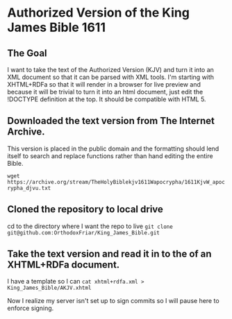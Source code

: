 # Authorized Version of the King James Bible 1611
## The Goal
I want to take the text of the Authorized Version (KJV) and turn it into an XML document so that it can be parsed with XML tools. I'm starting with XHTML+RDFa so that it will render in a browser for live preview and because it will be trivial to turn it into an html document, just edit the !DOCTYPE definition at the top. It should be compatible with HTML 5.

## Downloaded the text version from **The Internet Archive**. 
This version is placed in the public domain and the formatting should lend itself to search and replace functions rather than hand editing the entire Bible.

`wget https://archive.org/stream/TheHolyBiblekjv1611Wapocrypha/1611KjvW_apocrypha_djvu.txt`

## Cloned the repository to local drive
cd to the directory where I want the repo to live
`git clone git@github.com:OrthodoxFriar/King_James_Bible.git`

## Take the text version and read it in to the <body> of an XHTML+RDFa document.
I have a template so I can `cat xhtml+rdfa.xml > King_James_Bible/AKJV.xhtml`

Now I realize my server isn't set up to sign commits so I will pause here to enforce signing.

